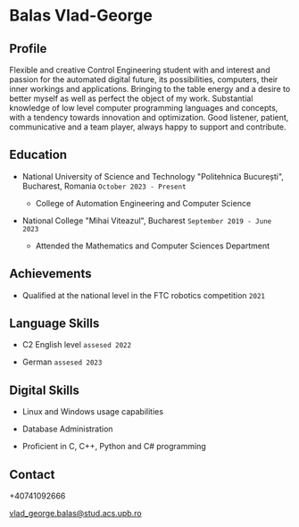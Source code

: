 # Balas Vlad-George

## Profile

<p style="justify">
Flexible and creative Control Engineering student with and interest and passion for the
automated digital future, its possibilities, computers, their inner workings and applications.
Bringing to the table energy and a desire to better myself as well as perfect the object of my
work. Substantial knowledge of low level computer programming languages and concepts, with
a tendency towards innovation and optimization. Good listener, patient, communicative and a
team player, always happy to support and contribute.
</p>

## Education

- National University of Science and Technology "Politehnica București", Bucharest,
  Romania `October 2023 - Present`
  
  - College of Automation Engineering and Computer Science

- National College "Mihai Viteazul", Bucharest `September 2019 - June 2023`
  
  - Attended the Mathematics and Computer Sciences Department

## Achievements

- Qualified at the national level in the FTC robotics competition `2021`

## Language Skills

- C2 English level `assesed 2022`

- German `assesed 2023`

## Digital Skills

- Linux and Windows usage capabilities

- Database Administration

- Proficient in C, C++, Python and C# programming

## Contact

+40741092666

vlad_george.balas@stud.acs.upb.ro
